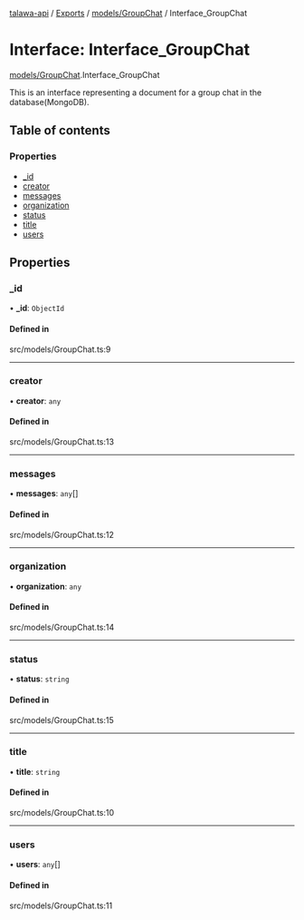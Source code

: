 [talawa-api](../README.md) / [Exports](../modules.md) / [models/GroupChat](../modules/models_GroupChat.md) / Interface\_GroupChat

# Interface: Interface\_GroupChat

[models/GroupChat](../modules/models_GroupChat.md).Interface_GroupChat

This is an interface representing a document for a group chat in the database(MongoDB).

## Table of contents

### Properties

- [\_id](models_GroupChat.Interface_GroupChat.md#_id)
- [creator](models_GroupChat.Interface_GroupChat.md#creator)
- [messages](models_GroupChat.Interface_GroupChat.md#messages)
- [organization](models_GroupChat.Interface_GroupChat.md#organization)
- [status](models_GroupChat.Interface_GroupChat.md#status)
- [title](models_GroupChat.Interface_GroupChat.md#title)
- [users](models_GroupChat.Interface_GroupChat.md#users)

## Properties

### \_id

• **\_id**: `ObjectId`

#### Defined in

src/models/GroupChat.ts:9

___

### creator

• **creator**: `any`

#### Defined in

src/models/GroupChat.ts:13

___

### messages

• **messages**: `any`[]

#### Defined in

src/models/GroupChat.ts:12

___

### organization

• **organization**: `any`

#### Defined in

src/models/GroupChat.ts:14

___

### status

• **status**: `string`

#### Defined in

src/models/GroupChat.ts:15

___

### title

• **title**: `string`

#### Defined in

src/models/GroupChat.ts:10

___

### users

• **users**: `any`[]

#### Defined in

src/models/GroupChat.ts:11
